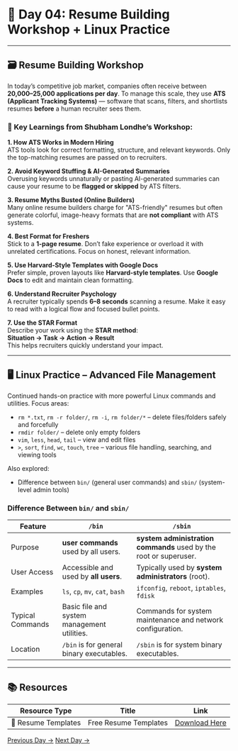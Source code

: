 # 📅 Day 04: Resume Building Workshop + Linux Practice

---

## 🗃️ Resume Building Workshop

In today’s competitive job market, companies often receive between **20,000–25,000 applications per day**. To manage this scale, they use **ATS (Applicant Tracking Systems)** — software that scans, filters, and shortlists resumes **before** a human recruiter sees them.

### 🔑 Key Learnings from Shubham Londhe’s Workshop:

**1. How ATS Works in Modern Hiring**  
ATS tools look for correct formatting, structure, and relevant keywords. Only the top-matching resumes are passed on to recruiters.

**2. Avoid Keyword Stuffing & AI-Generated Summaries**  
Overusing keywords unnaturally or pasting AI-generated summaries can cause your resume to be **flagged or skipped** by ATS filters.

**3. Resume Myths Busted (Online Builders)**  
Many online resume builders charge for "ATS-friendly" resumes but often generate colorful, image-heavy formats that are **not compliant** with ATS systems.

**4. Best Format for Freshers**  
Stick to a **1-page resume**. Don’t fake experience or overload it with unrelated certifications. Focus on honest, relevant information.

**5. Use Harvard-Style Templates with Google Docs**  
Prefer simple, proven layouts like **Harvard-style templates**. Use **Google Docs** to edit and maintain clean formatting.

**6. Understand Recruiter Psychology**  
A recruiter typically spends **6–8 seconds** scanning a resume. Make it easy to read with a logical flow and focused bullet points.

**7. Use the STAR Format**  
Describe your work using the **STAR method**:  
**Situation → Task → Action → Result**  
This helps recruiters quickly understand your impact.

---

## 🖥️ Linux Practice – Advanced File Management

Continued hands-on practice with more powerful Linux commands and utilities. Focus areas:

- `rm *.txt`, `rm -r folder/`, `rm -i`, `rm folder/*` – delete files/folders safely and forcefully
- `rmdir folder/` – delete only empty folders
- `vim`, `less`, `head`, `tail` – view and edit files
- `>`, `sort`, `find`, `wc`, `touch`, `tree` – various file handling, searching, and viewing tools


Also explored:
- Difference between `bin/` (general user commands) and `sbin/` (system-level admin tools)
### Difference Between `bin/` and `sbin/`

| Feature                | `/bin`                             | `/sbin`                              |
|------------------------|----------------------------------|------------------------------------|
| Purpose                |  **user commands** used by all users. |  **system administration commands** used by the root or superuser. |
| User Access            | Accessible and used by **all users**. | Typically used by **system administrators** (root). |
| Examples               | `ls`, `cp`, `mv`, `cat`, `bash` | `ifconfig`, `reboot`, `iptables`, `fdisk` |
| Typical Commands       | Basic file and system management utilities. | Commands for system maintenance and network configuration. |
| Location               | `/bin` is for general binary executables. | `/sbin` is for system binary executables. |


---
## 📚 Resources

| Resource Type      | Title                      | Link                                        |
|--------------------|----------------------------|---------------------------------------------|
| 📄 Resume Templates | Free Resume Templates      | [Download Here](https://www.trainwithshubham.com/)             |


[Previous Day →](../Day-03/README.md)                                                                                    [Next Day →](../Day-05/README.md)
